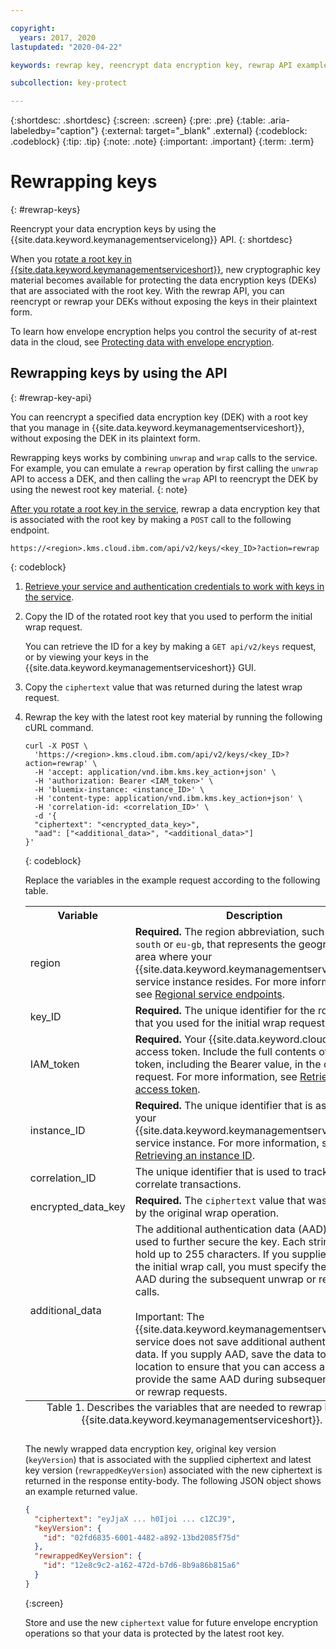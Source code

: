 ```yaml
---

copyright:
  years: 2017, 2020
lastupdated: "2020-04-22"

keywords: rewrap key, reencrypt data encryption key, rewrap API examples

subcollection: key-protect

---
```


{:shortdesc: .shortdesc}
{:screen: .screen}
{:pre: .pre}
{:table: .aria-labeledby="caption"}
{:external: target="_blank" .external}
{:codeblock: .codeblock}
{:tip: .tip}
{:note: .note}
{:important: .important}
{:term: .term}

# Rewrapping keys
{: #rewrap-keys}

Reencrypt your data encryption keys by using the {{site.data.keyword.keymanagementservicelong}} API.
{: shortdesc}

When you [rotate a root key in {{site.data.keyword.keymanagementserviceshort}}](/docs/key-protect?topic=key-protect-key-rotation), new cryptographic key material becomes available for protecting the data encryption keys (DEKs) that are associated with the root key. With the rewrap API, you can reencrypt or rewrap your DEKs without exposing the keys in their plaintext form.

To learn how envelope encryption helps you control the security of at-rest data in the cloud, see [Protecting data with envelope encryption](/docs/key-protect?topic=key-protect-envelope-encryption).

## Rewrapping keys by using the API
{: #rewrap-key-api}

You can reencrypt a specified data encryption key (DEK) with a root key that you manage in {{site.data.keyword.keymanagementserviceshort}}, without exposing the DEK in its plaintext form.

Rewrapping keys works by combining `unwrap` and `wrap` calls to the service. For example, you can emulate a `rewrap` operation by first calling the `unwrap` API to access a DEK, and then calling the `wrap` API to reencrypt the DEK by using the newest root key material.
{: note}

[After you rotate a root key in the service](/docs/key-protect?topic=key-protect-rotate-keys), rewrap a data encryption key that is associated with the root key by making a `POST` call to the following endpoint.

```
https://<region>.kms.cloud.ibm.com/api/v2/keys/<key_ID>?action=rewrap
```
{: codeblock}

1. [Retrieve your service and authentication credentials to work with keys in the service](/docs/key-protect?topic=key-protect-set-up-api).
2. Copy the ID of the rotated root key that you used to perform the initial wrap request.

    You can retrieve the ID for a key by making a `GET api/v2/keys` request, or by viewing your keys in the {{site.data.keyword.keymanagementserviceshort}} GUI.
3. Copy the `ciphertext` value that was returned during the latest wrap request.
4. Rewrap the key with the latest root key material by running the following cURL command.

    ```cURL
    curl -X POST \
      'https://<region>.kms.cloud.ibm.com/api/v2/keys/<key_ID>?action=rewrap' \
      -H 'accept: application/vnd.ibm.kms.key_action+json' \
      -H 'authorization: Bearer <IAM_token>' \
      -H 'bluemix-instance: <instance_ID>' \
      -H 'content-type: application/vnd.ibm.kms.key_action+json' \
      -H 'correlation-id: <correlation_ID>' \
      -d '{
      "ciphertext": "<encrypted_data_key>",
      "aad": ["<additional_data>", "<additional_data>"]
    }'
    ```
    {: codeblock}

    Replace the variables in the example request according to the following table.
    <table>
      <tr>
        <th>Variable</th>
        <th>Description</th>
      </tr>
      <tr>
        <td><varname>region</varname></td>
        <td><strong>Required.</strong> The region abbreviation, such as <code>us-south</code> or <code>eu-gb</code>, that represents the geographic area where your {{site.data.keyword.keymanagementserviceshort}} service instance resides. For more information, see <a href="/docs/key-protect?topic=key-protect-regions#service-endpoints">Regional service endpoints</a>.</td>
      </tr>
      <tr>
        <td><varname>key_ID</varname></td>
        <td><strong>Required.</strong> The unique identifier for the root key that you used for the initial wrap request.</td>
      </tr>
      <tr>
        <td><varname>IAM_token</varname></td>
        <td><strong>Required.</strong> Your {{site.data.keyword.cloud_notm}} access token. Include the full contents of the <code>IAM</code> token, including the Bearer value, in the cURL request. For more information, see <a href="/docs/key-protect?topic=key-protect-retrieve-access-token">Retrieving an access token</a>.</td>
      </tr>
      <tr>
        <td><varname>instance_ID</varname></td>
        <td><strong>Required.</strong> The unique identifier that is assigned to your {{site.data.keyword.keymanagementserviceshort}} service instance. For more information, see <a href="/docs/key-protect?topic=key-protect-retrieve-instance-ID">Retrieving an instance ID</a>.</td>
      </tr>
      <tr>
        <td><varname>correlation_ID</varname></td>
        <td>The unique identifier that is used to track and correlate transactions.</td>
      </tr>
      <tr>
        <td><varname>encrypted_data_key</varname></td>
        <td><strong>Required.</strong> The <code>ciphertext</code> value that was returned by the original wrap operation.</td>
      </tr>
      <tr>
        <td><varname>additional_data</varname></td>
        <td>The additional authentication data (AAD) that is used to further secure the key. Each string can hold up to 255 characters. If you supplied AAD for the initial wrap call, you must specify the same AAD during the subsequent unwrap or rewrap calls.<br></br>Important: The {{site.data.keyword.keymanagementserviceshort}} service does not save additional authentication data. If you supply AAD, save the data to a secure location to ensure that you can access and provide the same AAD during subsequent unwrap or rewrap requests.</td>
      </tr>
      <caption style="caption-side:bottom;">Table 1. Describes the variables that are needed to rewrap keys in {{site.data.keyword.keymanagementserviceshort}}.</caption>
    </table>

    The newly wrapped data encryption key, original key version (`keyVersion`) that is associated with the supplied ciphertext and latest key version (`rewrappedKeyVersion`) associated with the new ciphertext is returned in the response entity-body. The following JSON object shows an example returned value.

    ```json
    {
      "ciphertext": "eyJjaX ... h0Ijoi ... c1ZCJ9",
      "keyVersion": {
        "id": "02fd6835-6001-4482-a892-13bd2085f75d"
      },
      "rewrappedKeyVersion": {
        "id": "12e8c9c2-a162-472d-b7d6-8b9a86b815a6"
      }
    }
    ```
    {:screen}

    Store and use the new `ciphertext` value for future envelope encryption operations so that your data is protected by the latest root key.
